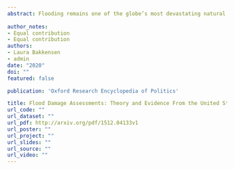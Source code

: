 ```yaml
---
abstract: Flooding remains one of the globe’s most devastating natural hazards and a leading driver of natural disaster losses across many countries, including the United States. As such, a rich and growing literature aims to better understand, model, and assess flood losses. Several major theoretical and empirical themes emerge from the literature. Fundamental to the flood damage assessment literature are definitions of flood damage, including a typology of flood damage, such as direct and indirect losses. In addition, the literature theoretically and empirically assesses major determinants of flood damage including hydrological factors, measurement of the physical features in harm’s way, as well as understanding and modeling protective activities, such as flood risk mitigation and adaptation, that all co-determine the overall flood losses. From there, common methods to quantify flood damage take these factors as inputs, modeling hydrological risk, exposure, and vulnerability into quantifiable flood loss estimates through a flood damage function, and include both ex ante expected loss assessments and ex post event-specific analyses. To do so, high-quality data are key across all model steps and can be found across a variety of sources. Early 21st-century advancements in spatial data and remote sensing push the literature forward. While topics and themes apply more generally to flood damage across the globe, examples from the United States illustrate key topics. Understanding main themes and insights in this important research area is critical for researchers, policy-makers, and practitioners to better understand, utilize, and extend existing flood damage assessment literatures in order to lessen or even prevent future tragedy.
  
author_notes:
- Equal contribution
- Equal contribution
authors:
- Laura Bakkensen
- admin
date: "2020"
doi: ""
featured: false

publication: 'Oxford Research Encyclopedia of Politics'

title: Flood Damage Assessments: Theory and Evidence From the United States
url_code: ""
url_dataset: ""
url_pdf: http://arxiv.org/pdf/1512.04133v1
url_poster: ""
url_project: ""
url_slides: ""
url_source: ""
url_video: ""
---
```

